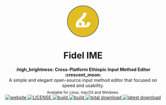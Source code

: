 <p align="center"><img src="https://github.com/lazyCoder-max/FidelIME/blob/master/FidelIME/logo.png" width="100" height="100"></p>
<h1 align="center">Fidel IME</h1>
<div align="center">
  <strong>:high_brightness: Cross-Platform Ethiopic Input Method Editor :crescent_moon:</strong><br>
  A simple and elegant open-source input method editor that focused on speed and usability.<br>
  <sub>Available for Linux, macOS and Windows.</sub>
</div>
<div align="center">
  <!-- Version -->
  <a href="https://marktext.github.io/website">
    <img src="https://badge.fury.io/gh/jocs%2Fmarktext.svg" alt="website">
  </a>
  <!-- License -->
  <a href="LICENSE">
    <img src="https://img.shields.io/github/license/marktext/marktext.svg" alt="LICENSE">
  </a>
  <!-- Build Status -->
  <a href="https://travis-ci.org/marktext/marktext/">
    <img src="https://travis-ci.org/marktext/marktext.svg?branch=master" alt="build">
  </a>
  <a href="https://ci.appveyor.com/project/marktext/marktext/branch/master">
    <img src="https://ci.appveyor.com/api/projects/status/l4gxgydj0i95hmxg/branch/master?svg=true" alt="build">
  </a>
  <!-- Downloads total -->
  <a href="https://github.com/lazyCoder-max/FidelIME/releases">
    <img src="https://img.shields.io/github/downloads/marktext/marktext/total.svg" alt="total download">
  </a>
  <!-- Downloads latest release -->
  <a href="https://github.com/marktext/marktext/releases/latest">
    <img src="https://img.shields.io/github/downloads/marktext/marktext/v0.17.1/total.svg" alt="latest download">
  </a>
</div>
